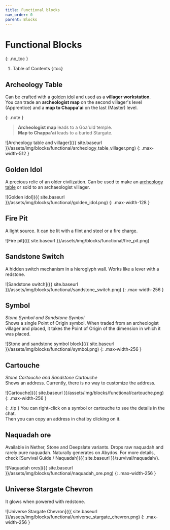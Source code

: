 ```yaml
---
title: Functional blocks
nav_order: 0
parent: Blocks
---
```


# Functional Blocks
{: .no_toc }

1. Table of Contents
{:toc}

## Archeology Table
Can be crafted with a [golden idol](#golden-idol) and used as a __villager workstation__.  
You can trade an __archeologist map__ on the second villager's level (Apprentice)
and a __map to Chappa'ai__ on the last (Master) level.

{: .note }
> __Archeologist map__ leads to a Goa'uld temple.  
> __Map to Chappa'ai__ leads to a buried Stargate.   

![Archeology table and villager]({{ site.baseurl }}/assets/img/blocks/functional/archeology_table_villager.png)
{: .max-width-512 }

## Golden Idol
A precious relic of an older civilization.
Can be used to make an [archeology table](#archeology-table) or sold to an archaeologist villager.

![Golden idol]({{ site.baseurl }}/assets/img/blocks/functional/golden_idol.png)
{: .max-width-128 }

## Fire Pit
A light source.
It can be lit with a flint and steel or a fire charge.


![Fire pit]({{ site.baseurl }}/assets/img/blocks/functional/fire_pit.png)

## Sandstone Switch
A hidden switch mechanism in a hieroglyph wall.
Works like a lever with a redstone.

![Sandstone switch]({{ site.baseurl }}/assets/img/blocks/functional/sandstone_switch.png)
{: .max-width-256 }

## Symbol
_Stone Symbol and Sandstone Symbol_  
Shows a single Point of Origin symbol.
When traded from an archeologist villager and placed, it takes the Point of Origin of the dimension in which it was placed.

![Stone and sandstone symbol block]({{ site.baseurl }}/assets/img/blocks/functional/symbol.png)
{: .max-width-256 }

## Cartouche
_Stone Cartouche and Sandstone Cartouche_  
Shows an address. Currently, there is no way to customize the address.

![Cartouche]({{ site.baseurl }}/assets/img/blocks/functional/cartouche.png)
{: .max-width-256 }

{: .tip }
You can right-click on a symbol or cartouche to see the details in the chat.  
Then you can copy an address in chat by clicking on it.

## Naquadah ore
Available in Nether, Stone and Deepslate variants.
Drops raw naquadah and rarely pure naquadah.
Naturally generates on Abydos.
For more details, check [Survival Guide / Naquadah]({{ site.baseurl }}/survival/naquadah/).

![Naquadah ores]({{ site.baseurl }}/assets/img/blocks/functional/naquadah_ore.png)
{: .max-width-256 }

## Universe Stargate Chevron
It glows when powered with redstone.

![Universe Stargate Chevron]({{ site.baseurl }}/assets/img/blocks/functional/universe_stargate_chevron.png)
{: .max-width-256 }
